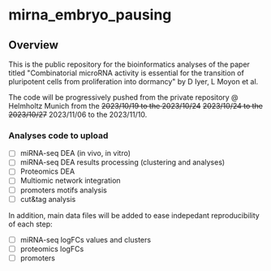 # mirna_embryo_pausing

## Overview

This is the public repository for the bioinformatics analyses of the paper titled
"Combinatorial microRNA activity is essential for the transition of pluripotent cells from
proliferation into dormancy" by D Iyer, L Moyon et al.

The code will be progressively pushed from the private repository @ Helmholtz Munich from the ~~2023/10/19 to the 2023/10/24~~ ~~2023/10/24 to the 2023/10/27~~  2023/11/06 to the 2023/11/10.

### Analyses code to upload

- [ ] miRNA-seq DEA (in vivo, in vitro)
- [ ] miRNA-seq DEA results processing (clustering and analyses)
- [ ] Proteomics DEA
- [ ] Multiomic network integration
- [ ] promoters motifs analysis
- [ ] cut&tag analysis

In addition, main data files will be added to ease indepedant reproducibility of each step:

- [ ] miRNA-seq logFCs values and clusters
- [ ] proteomics logFCs
- [ ] promoters
